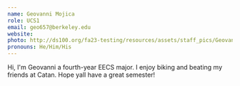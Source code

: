 ```yaml
---
name: Geovanni Mojica
role: UCS1
email: geo657@berkeley.edu
website: 
photo: http://ds100.org/fa23-testing/resources/assets/staff_pics/Geovanni_Mojica.jpg
pronouns: He/Him/His
---
```

Hi, I'm Geovanni a fourth-year EECS major. I enjoy biking and beating my friends at Catan. Hope yall have a great semester!
